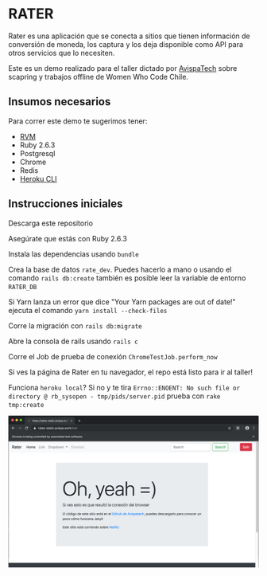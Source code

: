 # RATER

Rater es una aplicación que se conecta a sitios que tienen información de conversión
de moneda, los captura y los deja disponible como API para otros servicios que lo necesiten.

Este es un demo realizado para el taller dictado por [AvispaTech](https://avispa.tech) sobre scapring
y trabajos offline de Women Who Code Chile.

## Insumos necesarios

Para correr este demo te sugerimos tener:

  - [RVM](https://rvm.io)
  - Ruby 2.6.3
  - Postgresql
  - Chrome
  - Redis
  - [Heroku CLI](https://devcenter.heroku.com/articles/heroku-cli)
  
## Instrucciones iniciales

Descarga este repositorio

Asegúrate que estás con Ruby 2.6.3

Instala las dependencias usando `bundle`

Crea la base de datos `rate_dev`. Puedes hacerlo a mano o usando el comando `rails db:create` también es posible leer la variable de entorno `RATER_DB`

Si Yarn lanza un error que dice "Your Yarn packages are out of date!" ejecuta el comando `yarn install --check-files`

Corre la migración con `rails db:migrate`

Abre la consola de rails usando `rails c`

Corre el Job de prueba de conexión `ChromeTestJob.perform_now`

Si ves la página de Rater en tu navegador, el repo está listo para ir al taller!

Funciona `heroku local`? Si no y te tira  `Errno::ENOENT: No such file or directory @ rb_sysopen - tmp/pids/server.pid` prueba con `rake tmp:create`

![Código funcionando](/proof.jpg)
